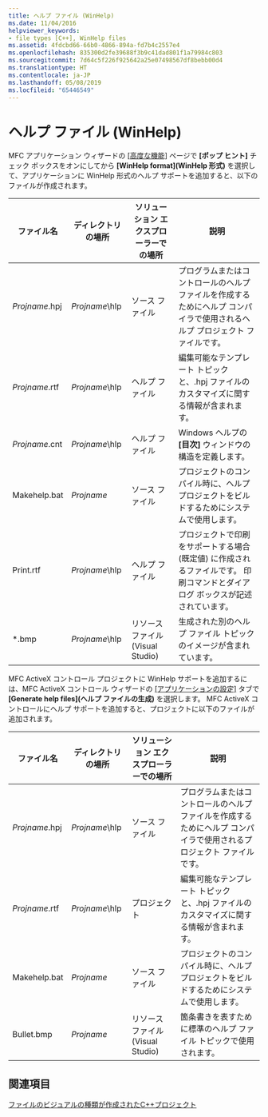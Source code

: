 ```yaml
---
title: ヘルプ ファイル (WinHelp)
ms.date: 11/04/2016
helpviewer_keywords:
- file types [C++], WinHelp files
ms.assetid: 4fdcbd66-66b0-4866-894a-fd7b4c2557e4
ms.openlocfilehash: 835300d2fe39688f3b9c41dad801f1a79984c803
ms.sourcegitcommit: 7d64c5f226f925642a25e07498567df8bebb00d4
ms.translationtype: HT
ms.contentlocale: ja-JP
ms.lasthandoff: 05/08/2019
ms.locfileid: "65446549"
---
```

# <a name="help-files-winhelp"></a>ヘルプ ファイル (WinHelp)

MFC アプリケーション ウィザードの [[高度な機能]](../../mfc/reference/advanced-features-mfc-application-wizard.md) ページで **[ポップ ヒント]** チェック ボックスをオンにしてから **[WinHelp format]\(WinHelp 形式\)** を選択して、アプリケーションに WinHelp 形式のヘルプ サポートを追加すると、以下のファイルが作成されます。

|ファイル名|ディレクトリの場所|ソリューション エクスプローラーでの場所|説明|
|---------------|------------------------|--------------------------------|-----------------|
|*Projname*.hpj|*Projname*\hlp|ソース ファイル|プログラムまたはコントロールのヘルプ ファイルを作成するためにヘルプ コンパイラで使用されるヘルプ プロジェクト ファイルです。|
|*Projname*.rtf|*Projname*\hlp|ヘルプ ファイル|編集可能なテンプレート トピックと、.hpj ファイルのカスタマイズに関する情報が含まれます。|
|*Projname*.cnt|*Projname*\hlp|ヘルプ ファイル|Windows ヘルプの **[目次]** ウィンドウの構造を定義します。|
|Makehelp.bat|*Projname*|ソース ファイル|プロジェクトのコンパイル時に、ヘルプ プロジェクトをビルドするためにシステムで使用します。|
|Print.rtf|*Projname*\hlp|ヘルプ ファイル|プロジェクトで印刷をサポートする場合 (既定値) に作成されるファイルです。 印刷コマンドとダイアログ ボックスが記述されています。|
|*.bmp|*Projname*\hlp|リソース ファイル (Visual Studio)|生成された別のヘルプ ファイル トピックのイメージが含まれています。|

MFC ActiveX コントロール プロジェクトに WinHelp サポートを追加するには、MFC ActiveX コントロール ウィザードの [[アプリケーションの設定]](../../mfc/reference/application-settings-mfc-activex-control-wizard.md) タブで **[Generate help files]\(ヘルプ ファイルの生成\)** を選択します。 MFC ActiveX コントロールにヘルプ サポートを追加すると、プロジェクトに以下のファイルが追加されます。

|ファイル名|ディレクトリの場所|ソリューション エクスプローラーでの場所|説明|
|---------------|------------------------|--------------------------------|-----------------|
|*Projname*.hpj|*Projname*\hlp|ソース ファイル|プログラムまたはコントロールのヘルプ ファイルを作成するためにヘルプ コンパイラで使用されるプロジェクト ファイルです。|
|*Projname*.rtf|*Projname*\hlp|プロジェクト|編集可能なテンプレート トピックと、.hpj ファイルのカスタマイズに関する情報が含まれます。|
|Makehelp.bat|*Projname*|ソース ファイル|プロジェクトのコンパイル時に、ヘルプ プロジェクトをビルドするためにシステムで使用します。|
|Bullet.bmp|*Projname*|リソース ファイル (Visual Studio)|箇条書きを表すために標準のヘルプ ファイル トピックで使用されます。|

## <a name="see-also"></a>関連項目

[ファイルのビジュアルの種類が作成されたC++プロジェクト](file-types-created-for-visual-cpp-projects.md)
